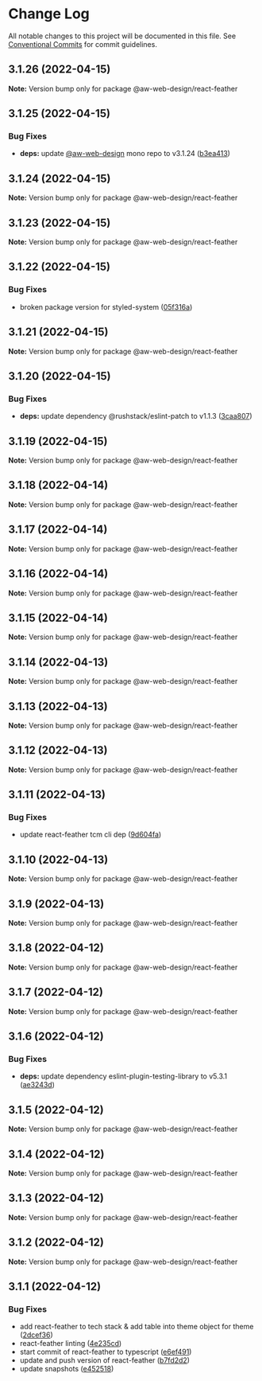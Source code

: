 # Change Log

All notable changes to this project will be documented in this file.
See [Conventional Commits](https://conventionalcommits.org) for commit guidelines.

## 3.1.26 (2022-04-15)

**Note:** Version bump only for package @aw-web-design/react-feather





## 3.1.25 (2022-04-15)


### Bug Fixes

* **deps:** update [@aw-web-design](https://github.com/aw-web-design) mono repo to v3.1.24 ([b3ea413](https://github.com/The-Code-Monkey/TechStack/commit/b3ea4138e4498f42a19d5e6f2f06528cf114259e))





## 3.1.24 (2022-04-15)

**Note:** Version bump only for package @aw-web-design/react-feather





## 3.1.23 (2022-04-15)

**Note:** Version bump only for package @aw-web-design/react-feather





## 3.1.22 (2022-04-15)


### Bug Fixes

* broken package version for styled-system ([05f316a](https://github.com/The-Code-Monkey/TechStack/commit/05f316a4b172922ce5637c34a2a679058c3a3d3d))





## 3.1.21 (2022-04-15)

**Note:** Version bump only for package @aw-web-design/react-feather





## 3.1.20 (2022-04-15)


### Bug Fixes

* **deps:** update dependency @rushstack/eslint-patch to v1.1.3 ([3caa807](https://github.com/The-Code-Monkey/TechStack/commit/3caa80743d9d7a2f9876fc547d8b45ef9f1f00ac))





## 3.1.19 (2022-04-15)

**Note:** Version bump only for package @aw-web-design/react-feather





## 3.1.18 (2022-04-14)

**Note:** Version bump only for package @aw-web-design/react-feather





## 3.1.17 (2022-04-14)

**Note:** Version bump only for package @aw-web-design/react-feather





## 3.1.16 (2022-04-14)

**Note:** Version bump only for package @aw-web-design/react-feather





## 3.1.15 (2022-04-14)

**Note:** Version bump only for package @aw-web-design/react-feather





## 3.1.14 (2022-04-13)

**Note:** Version bump only for package @aw-web-design/react-feather





## 3.1.13 (2022-04-13)

**Note:** Version bump only for package @aw-web-design/react-feather





## 3.1.12 (2022-04-13)

**Note:** Version bump only for package @aw-web-design/react-feather





## 3.1.11 (2022-04-13)


### Bug Fixes

* update react-feather tcm cli dep ([9d604fa](https://github.com/The-Code-Monkey/TechStack/commit/9d604fa9053138cf856c8a3fa9858080dcd91208))





## 3.1.10 (2022-04-13)

**Note:** Version bump only for package @aw-web-design/react-feather





## 3.1.9 (2022-04-13)

**Note:** Version bump only for package @aw-web-design/react-feather





## 3.1.8 (2022-04-12)

**Note:** Version bump only for package @aw-web-design/react-feather





## 3.1.7 (2022-04-12)

**Note:** Version bump only for package @aw-web-design/react-feather





## 3.1.6 (2022-04-12)


### Bug Fixes

* **deps:** update dependency eslint-plugin-testing-library to v5.3.1 ([ae3243d](https://github.com/The-Code-Monkey/TechStack/commit/ae3243d664930d945abe9d8e346b75f5e40df505))





## 3.1.5 (2022-04-12)

**Note:** Version bump only for package @aw-web-design/react-feather





## 3.1.4 (2022-04-12)

**Note:** Version bump only for package @aw-web-design/react-feather





## 3.1.3 (2022-04-12)

**Note:** Version bump only for package @aw-web-design/react-feather





## 3.1.2 (2022-04-12)

**Note:** Version bump only for package @aw-web-design/react-feather





## 3.1.1 (2022-04-12)


### Bug Fixes

* add react-feather to tech stack & add table into theme object for theme ([2dcef36](https://github.com/The-Code-Monkey/TechStack/commit/2dcef36085a50844101235b01e27304833e01fd9))
* react-feather linting ([4e235cd](https://github.com/The-Code-Monkey/TechStack/commit/4e235cd8f0f5e6c572a51de8d2a1699ef56ee6a4))
* start commit of react-feather to typescript ([e6ef491](https://github.com/The-Code-Monkey/TechStack/commit/e6ef491221840e70023a0475de1de813e42b5c2d))
* update and push version of react-feather ([b7fd2d2](https://github.com/The-Code-Monkey/TechStack/commit/b7fd2d26aa8784ffe19d326087d55534b4b65b05))
* update snapshots ([e452518](https://github.com/The-Code-Monkey/TechStack/commit/e452518e9171f39c045e49cf33769cf335da6aa0))
